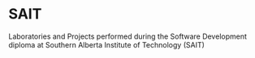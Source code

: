 # SAIT
Laboratories and Projects performed during the Software Development diploma at Southern Alberta Institute of Technology (SAIT)
